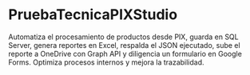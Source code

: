 # PruebaTecnicaPIXStudio
Automatiza el procesamiento de productos desde PIX, guarda en SQL Server, genera reportes en Excel, respalda el JSON ejecutado, sube el reporte a OneDrive con Graph API y diligencia un formulario en Google Forms. Optimiza procesos internos y mejora la trazabilidad.
